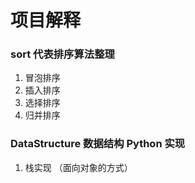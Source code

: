 # 项目解释
### sort 代表排序算法整理
1. 冒泡排序
2. 插入排序
3. 选择排序
4. 归并排序

### DataStructure 数据结构 Python 实现
1. 栈实现 （面向对象的方式）
